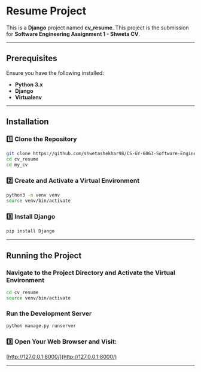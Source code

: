 # Resume Project

This is a **Django** project named **cv_resume**. This project is the submission for **Software Engineering Assignment 1 - Shweta CV**.

---

##  Prerequisites

Ensure you have the following installed:

- **Python 3.x**
- **Django**
- **Virtualenv**

---

##  Installation

### 1️⃣ Clone the Repository
```bash
git clone https://github.com/shwetashekhar98/CS-GY-6063-Software-Engineering.git
cd cv_resume
cd my_cv
```

### 2️⃣ Create and Activate a Virtual Environment
```bash
python3 -m venv venv
source venv/bin/activate 
```

### 3️⃣ Install Django
```bash
pip install Django
```

---

## Running the Project

### Navigate to the Project Directory and Activate the Virtual Environment
```bash
cd cv_resume
source venv/bin/activate 
```

### Run the Development Server
```bash
python manage.py runserver
```

### 3️⃣ Open Your Web Browser and Visit:
[http://127.0.0.1:8000/](http://127.0.0.1:8000/)

---
